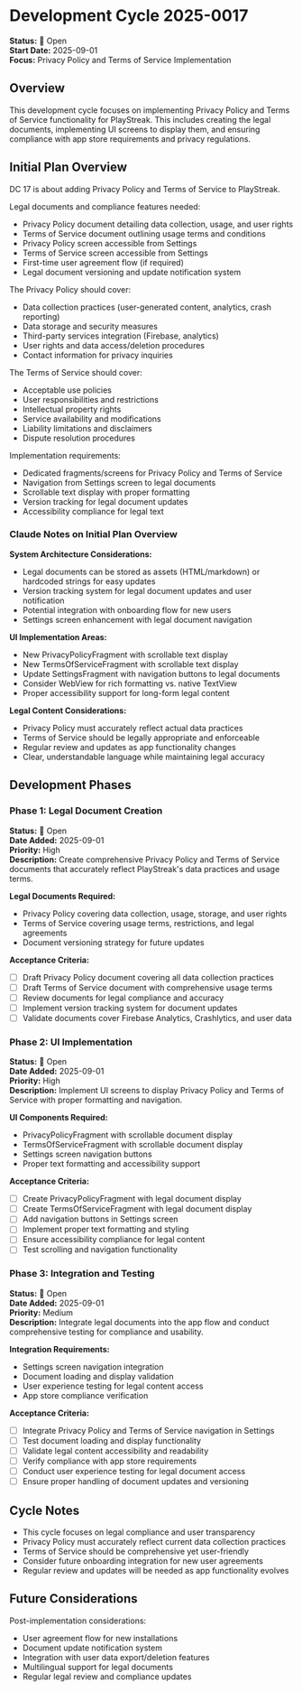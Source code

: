 # Development Cycle 2025-0017

**Status:** 🎫 Open  
**Start Date:** 2025-09-01  
**Focus:** Privacy Policy and Terms of Service Implementation

## Overview

This development cycle focuses on implementing Privacy Policy and Terms of Service functionality for PlayStreak. This includes creating the legal documents, implementing UI screens to display them, and ensuring compliance with app store requirements and privacy regulations.

## Initial Plan Overview

DC 17 is about adding Privacy Policy and Terms of Service to PlayStreak.

Legal documents and compliance features needed:
- Privacy Policy document detailing data collection, usage, and user rights
- Terms of Service document outlining usage terms and conditions
- Privacy Policy screen accessible from Settings
- Terms of Service screen accessible from Settings
- First-time user agreement flow (if required)
- Legal document versioning and update notification system

The Privacy Policy should cover:
- Data collection practices (user-generated content, analytics, crash reporting)
- Data storage and security measures
- Third-party services integration (Firebase, analytics)
- User rights and data access/deletion procedures
- Contact information for privacy inquiries

The Terms of Service should cover:
- Acceptable use policies
- User responsibilities and restrictions
- Intellectual property rights
- Service availability and modifications
- Liability limitations and disclaimers
- Dispute resolution procedures

Implementation requirements:
- Dedicated fragments/screens for Privacy Policy and Terms of Service
- Navigation from Settings screen to legal documents
- Scrollable text display with proper formatting
- Version tracking for legal document updates
- Accessibility compliance for legal text

### Claude Notes on Initial Plan Overview

**System Architecture Considerations:**
- Legal documents can be stored as assets (HTML/markdown) or hardcoded strings for easy updates
- Version tracking system for legal document updates and user notification
- Potential integration with onboarding flow for new users
- Settings screen enhancement with legal document navigation

**UI Implementation Areas:**
- New PrivacyPolicyFragment with scrollable text display
- New TermsOfServiceFragment with scrollable text display
- Update SettingsFragment with navigation buttons to legal documents
- Consider WebView for rich formatting vs. native TextView
- Proper accessibility support for long-form legal content

**Legal Content Considerations:**
- Privacy Policy must accurately reflect actual data practices
- Terms of Service should be legally appropriate and enforceable
- Regular review and updates as app functionality changes
- Clear, understandable language while maintaining legal accuracy

## Development Phases

### Phase 1: Legal Document Creation
**Status:** 🎫 Open  
**Date Added:** 2025-09-01  
**Priority:** High  
**Description:** Create comprehensive Privacy Policy and Terms of Service documents that accurately reflect PlayStreak's data practices and usage terms.

**Legal Documents Required:**
- Privacy Policy covering data collection, usage, storage, and user rights
- Terms of Service covering usage terms, restrictions, and legal agreements
- Document versioning strategy for future updates

**Acceptance Criteria:**
- [ ] Draft Privacy Policy document covering all data collection practices
- [ ] Draft Terms of Service document with comprehensive usage terms
- [ ] Review documents for legal compliance and accuracy
- [ ] Implement version tracking system for document updates
- [ ] Validate documents cover Firebase Analytics, Crashlytics, and user data

### Phase 2: UI Implementation
**Status:** 🎫 Open  
**Date Added:** 2025-09-01  
**Priority:** High  
**Description:** Implement UI screens to display Privacy Policy and Terms of Service with proper formatting and navigation.

**UI Components Required:**
- PrivacyPolicyFragment with scrollable document display
- TermsOfServiceFragment with scrollable document display
- Settings screen navigation buttons
- Proper text formatting and accessibility support

**Acceptance Criteria:**
- [ ] Create PrivacyPolicyFragment with legal document display
- [ ] Create TermsOfServiceFragment with legal document display
- [ ] Add navigation buttons in Settings screen
- [ ] Implement proper text formatting and styling
- [ ] Ensure accessibility compliance for legal content
- [ ] Test scrolling and navigation functionality

### Phase 3: Integration and Testing
**Status:** 🎫 Open  
**Date Added:** 2025-09-01  
**Priority:** Medium  
**Description:** Integrate legal documents into the app flow and conduct comprehensive testing for compliance and usability.

**Integration Requirements:**
- Settings screen navigation integration
- Document loading and display validation
- User experience testing for legal content access
- App store compliance verification

**Acceptance Criteria:**
- [ ] Integrate Privacy Policy and Terms of Service navigation in Settings
- [ ] Test document loading and display functionality
- [ ] Validate legal content accessibility and readability
- [ ] Verify compliance with app store requirements
- [ ] Conduct user experience testing for legal document access
- [ ] Ensure proper handling of document updates and versioning

## Cycle Notes

- This cycle focuses on legal compliance and user transparency
- Privacy Policy must accurately reflect current data collection practices
- Terms of Service should be comprehensive yet user-friendly
- Consider future onboarding integration for new user agreements
- Regular review and updates will be needed as app functionality evolves

## Future Considerations

Post-implementation considerations:
- User agreement flow for new installations
- Document update notification system
- Integration with user data export/deletion features
- Multilingual support for legal documents
- Regular legal review and compliance updates